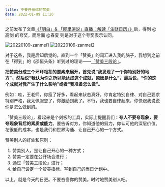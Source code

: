 ```yaml
---
title: 不要吝啬你的赞美
date: 2022-01-09 11:20
---
```


之前发布了文章[《「明白」& 「屋里涛说」直播：解读「生财日历」》](https://mp.weixin.qq.com/s/c5BCzCj3C56jAnMWNm14Ww)后，得到 @高剑 的夸奖，而后面 @春夏 则是对于这个夸奖表示认同。

![20220109-zanmei1](http://images.iotop.work/uPic/20220109-zanmei1.png)
![20220109-zanmei2](http://images.iotop.work/uPic/20220109-zanmei2.png)

对于这些，我是后知后觉的，直到一个「赞美」的词汇进入我的脑子，我想到之前在「得到」的《邵恒头条》听到过的理论——[「赞美三段论」](https://dedao.cn/courseArticle/WqavDm012GolV7O8WkVxPjEy8zdk73?source=search)。

**把赞美分成三个环环相扣的要素来展开，首先说“我发现了一个你特别好的地方”，然后说“我认为你之所以能达成这个成就，原因是什么”，最后说，“你的这个成就对我产生了什么影响”或者“我准备怎么做”。**

例如：哇，王老师，你瘦了好多，看起来状态真好。你肯定特别自律、对自己要求特别严格，我太佩服您了，你激励到我了。不行，我也要自律起来，你快跟我说说你是怎么做到的。

「赞美三段论」，看起来是个刻板的工具，实际上提醒我们：**夸人不要夸现象，要夸现象背后的素质或能力**。要告诉对方，你知道他的努力，你认可他的深层价值。花很低的成本，也是我们和世界沟通、让自己开心的一个方式。

赞美别人的好处和原则：
1. 赞美别人，是让自己开心的一种方式；
2. 赞美一定要在公开场合进行；
3. 通过「赞美三段论」进行；
4. 给自己设定一个赞美指标，写到自己的当日计划中。

以上，就是今天的日更。不要吝啬你的赞美，时时地赞美别人吧。
